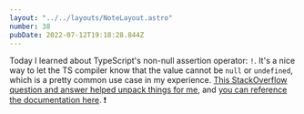 ```yaml
---
layout: "../../layouts/NoteLayout.astro"
number: 38
pubDate: 2022-07-12T19:18:28.844Z
---
```


Today I learned about TypeScript's non-null assertion operator: `!`. It's a nice way to let the TS compiler know that the value cannot be `null` or `undefined`, which is a pretty common use case in my experience. [This StackOverflow question and answer helped unpack things for me](https://stackoverflow.com/questions/42273853/in-typescript-what-is-the-exclamation-mark-bang-operator-when-dereferenci), and [you can reference the documentation here](https://www.typescriptlang.org/docs/handbook/release-notes/typescript-2-0.html#non-null-assertion-operator). ❗️
